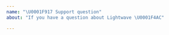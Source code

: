 ```yaml
---
name: "\U0001F917 Support question"
about: "If you have a question about Lightwave \U0001F4AC"

---
```



